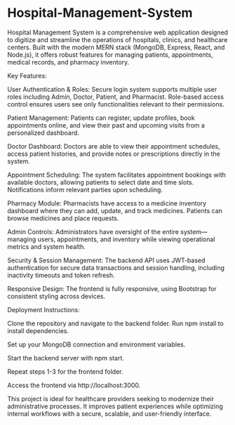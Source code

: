 # Hospital-Management-System
Hospital Management System is a comprehensive web application designed to digitize and streamline the operations of hospitals, clinics, and healthcare centers. Built with the modern MERN stack (MongoDB, Express, React, and Node.js), it offers robust features for managing patients, appointments, medical records, and pharmacy inventory.

Key Features:

User Authentication & Roles: Secure login system supports multiple user roles including Admin, Doctor, Patient, and Pharmacist. Role-based access control ensures users see only functionalities relevant to their permissions.

Patient Management: Patients can register, update profiles, book appointments online, and view their past and upcoming visits from a personalized dashboard.

Doctor Dashboard: Doctors are able to view their appointment schedules, access patient histories, and provide notes or prescriptions directly in the system.

Appointment Scheduling: The system facilitates appointment bookings with available doctors, allowing patients to select date and time slots. Notifications inform relevant parties upon scheduling.

Pharmacy Module: Pharmacists have access to a medicine inventory dashboard where they can add, update, and track medicines. Patients can browse medicines and place requests.

Admin Controls: Administrators have oversight of the entire system—managing users, appointments, and inventory while viewing operational metrics and system health.

Security & Session Management: The backend API uses JWT-based authentication for secure data transactions and session handling, including inactivity timeouts and token refresh.

Responsive Design: The frontend is fully responsive, using Bootstrap for consistent styling across devices.

Deployment Instructions:

Clone the repository and navigate to the backend folder. Run npm install to install dependencies.

Set up your MongoDB connection and environment variables.

Start the backend server with npm start.

Repeat steps 1-3 for the frontend folder.

Access the frontend via http://localhost:3000.

This project is ideal for healthcare providers seeking to modernize their administrative processes. It improves patient experiences while optimizing internal workflows with a secure, scalable, and user-friendly interface.
